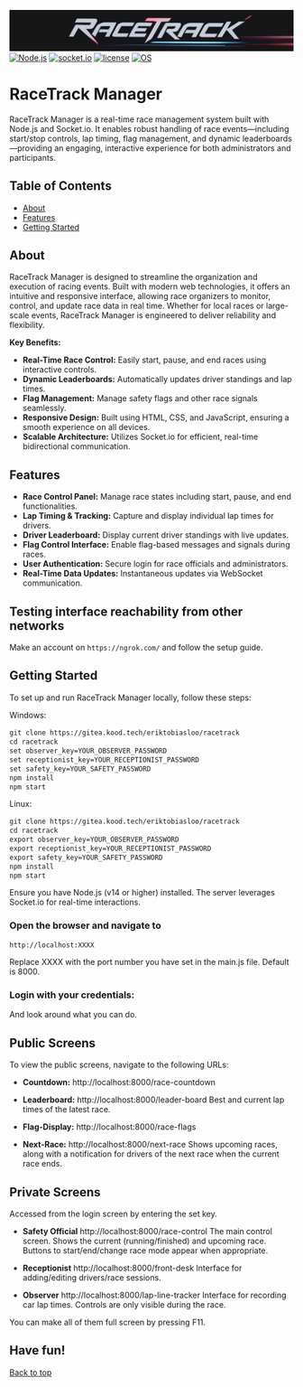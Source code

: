 <a name="top"></a>
[![RaceTrack Manager](src/client/img/racetrack_banner.jpg)](https://www.youtube.com/watch?v=dQw4w9WgXcQ)
[![Node.js](https://img.shields.io/badge/Node.js-v14.0+-green)](https://nodejs.org/)
[![socket.io](https://img.shields.io/badge/socket.io-4.x-blue)](https://socket.io/)
[![license](https://img.shields.io/badge/license-MIT-blue)](LICENSE)
[![OS](https://img.shields.io/badge/OS-linux%2C%20windows%2C%20macOS-blue)]()

# RaceTrack Manager

RaceTrack Manager is a real-time race management system built with Node.js and Socket.io. It enables robust handling of race events—including start/stop controls, lap timing, flag management, and dynamic leaderboards—providing an engaging, interactive experience for both administrators and participants.

## Table of Contents
- [About](#about)
- [Features](#features)
- [Getting Started](#getting-started)


## About

RaceTrack Manager is designed to streamline the organization and execution of racing events. Built with modern web technologies, it offers an intuitive and responsive interface, allowing race organizers to monitor, control, and update race data in real time. Whether for local races or large-scale events, RaceTrack Manager is engineered to deliver reliability and flexibility.

**Key Benefits:**

- **Real-Time Race Control:** Easily start, pause, and end races using interactive controls.
- **Dynamic Leaderboards:** Automatically updates driver standings and lap times.
- **Flag Management:** Manage safety flags and other race signals seamlessly.
- **Responsive Design:** Built using HTML, CSS, and JavaScript, ensuring a smooth experience on all devices.
- **Scalable Architecture:** Utilizes Socket.io for efficient, real-time bidirectional communication.

## Features

- **Race Control Panel:** Manage race states including start, pause, and end functionalities.
- **Lap Timing & Tracking:** Capture and display individual lap times for drivers.
- **Driver Leaderboard:** Display current driver standings with live updates.
- **Flag Control Interface:** Enable flag-based messages and signals during races.
- **User Authentication:** Secure login for race officials and administrators.
- **Real-Time Data Updates:** Instantaneous updates via WebSocket communication.

## Testing interface reachability from other networks

Make an account on ```https://ngrok.com/``` and follow the setup guide.

## Getting Started

To set up and run RaceTrack Manager locally, follow these steps:

Windows:
```
git clone https://gitea.kood.tech/eriktobiasloo/racetrack
cd racetrack
set observer_key=YOUR_OBSERVER_PASSWORD
set receptionist_key=YOUR_RECEPTIONIST_PASSWORD
set safety_key=YOUR_SAFETY_PASSWORD
npm install
npm start
```

Linux:
```
git clone https://gitea.kood.tech/eriktobiasloo/racetrack
cd racetrack
export observer_key=YOUR_OBSERVER_PASSWORD
export receptionist_key=YOUR_RECEPTIONIST_PASSWORD
export safety_key=YOUR_SAFETY_PASSWORD
npm install
npm start
```

Ensure you have Node.js (v14 or higher) installed. The server leverages Socket.io for real-time interactions.

### Open the browser and navigate to
```
http://localhost:XXXX
```
Replace XXXX with the port number you have set in the main.js file. Default is 8000.

### Login with your credentials:
And look around what you can do.

## Public Screens
To view the public screens, navigate to the following URLs:
- **Countdown:** http://localhost:8000/race-countdown

- **Leaderboard:** http://localhost:8000/leader-board
Best and current lap times of the latest race.

- **Flag-Display:** http://localhost:8000/race-flags

- **Next-Race:** http://localhost:8000/next-race
Shows upcoming races, along with a notification for drivers of the next race when the current race ends.

## Private Screens
Accessed from the login screen by entering the set key.
- **Safety Official** http://localhost:8000/race-control
The main control screen. Shows the current (running/finished) and upcoming race. Buttons to start/end/change race mode appear when appropriate.

- **Receptionist** http://localhost:8000/front-desk
Interface for adding/editing drivers/race sessions.

- **Observer** http://localhost:8000/lap-line-tracker
Interface for recording car lap times. Controls are only visible during the race.

You can make all of them full screen by pressing F11.


## Have fun!

[Back to top](#top)
